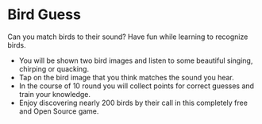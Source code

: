 # Bird Guess

Can you match birds to their sound? Have fun while learning to recognize birds.

* You will be shown two bird images and listen to some beautiful singing, chirping or quacking.
* Tap on the bird image that you think matches the sound you hear.
* In the course of 10 round you will collect points for correct guesses and train your knowledge.
* Enjoy discovering nearly 200 birds by their call in this completely free and Open Source game.
